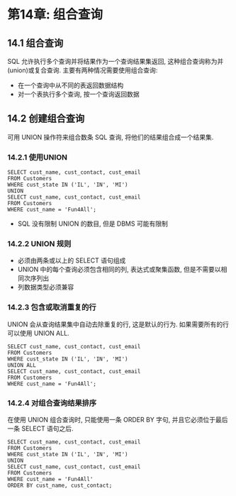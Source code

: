 # 第14章: 组合查询 #

## 14.1 组合查询 ##

SQL 允许执行多个查询并将结果作为一个查询结果集返回, 这种组合查询称为并(union)或复合查询. 主要有两种情况需要使用组合查询:

- 在一个查询中从不同的表返回数据结构
- 对一个表执行多个查询, 按一个查询返回数据

## 14.2 创建组合查询 ##

可用 UNION 操作符来组合数条 SQL 查询, 将他们的结果组合成一个结果集.

### 14.2.1 使用UNION ###

```
SELECT cust_name, cust_contact, cust_email
FROM Customers
WHERE cust_state IN ('IL', 'IN', 'MI')
UNION
SELECT cust_name, cust_contact, cust_email
FROM Customers
WHERE cust_name = 'Fun4All';
```

- SQL 没有限制 UNION 的数目, 但是 DBMS 可能有限制

### 14.2.2 UNION 规则 ###

- 必须由两条或以上的 SELECT 语句组成
- UNION 中的每个查询必须包含相同的列, 表达式或聚集函数, 但是不需要以相同次序列出
- 列数据类型必须兼容

### 14.2.3 包含或取消重复的行 ###

UNION 会从查询结果集中自动去除重复的行, 这是默认的行为. 如果需要所有的行可以使用 UNION ALL.

```
SELECT cust_name, cust_contact, cust_email
FROM Customers
WHERE cust_state IN ('IL', 'IN', 'MI')
UNION ALL
SELECT cust_name, cust_contact, cust_email
FROM Customers
WHERE cust_name = 'Fun4All';
```

### 14.2.4 对组合查询结果排序 ###

在使用 UNION 组合查询时, 只能使用一条 ORDER BY 字句, 并且它必须位于最后一条 SELECT 语句之后.

```
SELECT cust_name, cust_contact, cust_email
FROM Customers
WHERE cust_state IN ('IL', 'IN', 'MI')
UNION
SELECT cust_name, cust_contact, cust_email
FROM Customers
WHERE cust_name = 'Fun4All'
ORDER BY cust_name, cust_contact;
```
